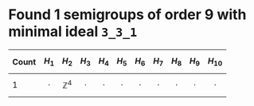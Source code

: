 # Found 1 semigroups of order 9 with minimal ideal `3_3_1`


Count | $$H_{1}$$ | $$H_{2}$$ | $$H_{3}$$ | $$H_{4}$$ | $$H_{5}$$ | $$H_{6}$$ | $$H_{7}$$ | $$H_{8}$$ | $$H_{9}$$ | $$H_{10}$$
-- | -- | -- | -- | -- | -- | -- | -- | -- | -- | --
1 | $$\cdot$$ | $$\mathbb{Z}^{4}$$ | $$\cdot$$ | $$\cdot$$ | $$\cdot$$ | $$\cdot$$ | $$\cdot$$ | $$\cdot$$ | $$\cdot$$ | $$\cdot$$
